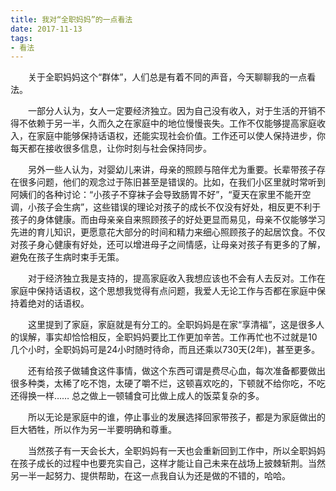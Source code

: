 ```yaml
---
title: 我对“全职妈妈”的一点看法
date: 2017-11-13
tags:
- 看法
---
```

　　关于全职妈妈这个“群体”，人们总是有着不同的声音，今天聊聊我的一点看法。

　　一部分人认为，女人一定要经济独立。因为自己没有收入，对于生活的开销不得不依赖于另一半，久而久之在家庭中的地位慢慢丧失。工作不仅能够提高家庭收入，在家庭中能够保持话语权，还能实现社会价值。工作还可以使人保持进步，你每天都在接收很多信息，让你时刻与社会保持同步。

　　另外一些人认为，对婴幼儿来讲，母亲的照顾与陪伴尤为重要。长辈带孩子存在很多问题，他们的观念过于陈旧甚至是错误的。比如，在我们小区里就时常听到阿姨们的各种讨论：“小孩子不穿袜子会导致肠胃不好”，“夏天在家里不能开空调，小孩子会生病”，这些错误的理论对孩子的成长不仅没有好处，相反更不利于孩子的身体健康。而由母亲亲自来照顾孩子的好处更显而易见，母亲不仅能够学习先进的育儿知识，更愿意花大部分的时间和精力来细心照顾孩子的起居饮食。不仅对孩子身心健康有好处，还可以增进母子之间情感，让母亲对孩子有更多的了解，避免在孩子生病时束手无策。

　　对于经济独立我是支持的，提高家庭收入我想应该也不会有人去反对。工作在家庭中保持话语权，这个思想我觉得有点问题，我爱人无论工作与否都在家庭中保持着绝对的话语权。

　　这里提到了家庭，家庭就是有分工的。全职妈妈是在家“享清福”，这是很多人的误解，事实却恰恰相反，全职妈妈要比工作更加辛苦。工作再忙也不过就是10几个小时，全职妈妈可是24小时随时待命，而且还乘以730天(2年)，甚至更多。

　　还有给孩子做辅食这件事情，做这个东西可谓是费尽心血，每次准备都要做出很多种类，太稀了吃不饱，太硬了嚼不烂，这顿喜欢吃的，下顿就不给你吃，不吃还得换一样…… 总之做上一顿辅食可比做上成人的饭菜复杂的多。

　　所以无论是家庭中的谁，停止事业的发展选择回家带孩子，都是为家庭做出的巨大牺牲，所以作为另一半要明确和尊重。

　　当然孩子有一天会长大，全职妈妈有一天也会重新回到工作中，所以全职妈妈在孩子成长的过程中也要充实自己，这样才能让自己未来在战场上披棘斩荆。当然另一半一起努力、提供帮助，在这一点我自认为还是做的不错的，哈哈。